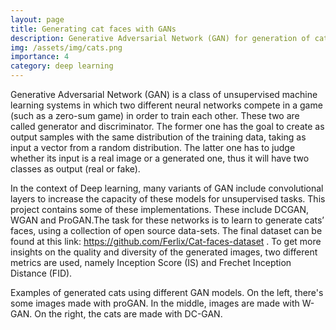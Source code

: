 ```yaml
---
layout: page
title: Generating cat faces with GANs
description: Generative Adversarial Network (GAN) for generation of cat images
img: /assets/img/cats.png
importance: 4
category: deep learning
---
```


Generative Adversarial Network (GAN) is a class of unsupervised machine learning systems in which two different neural networks compete in a game (such as a zero-sum game) in order to train each other. These two are called generator and discriminator. The former one has the goal to create as output samples with the same distribution of the training data, taking as input a vector from a random distribution. The latter one has to judge whether its input is a real image or a generated one, thus it will have two classes as output (real or fake).

In the context of Deep learning, many variants of GAN include convolutional layers to increase the capacity of these models for unsupervised tasks. This project contains some of these implementations. These include DCGAN, WGAN and ProGAN.The task for these networks is to learn to generate cats’ faces, using a collection of open source data-sets. The final dataset can be found at this link: https://github.com/Ferlix/Cat-faces-dataset . To get more insights on the quality and diversity of the generated images, two different metrics are used, namely Inception Score (IS) and Frechet Inception Distance (FID).

<div class="row">
    <div class="col-sm mt-3 mt-md-0">
        <img class="img-fluid rounded z-depth-1" src="{{ '/assets/img/cats.png' | relative_url }}" alt="" title="example image"/>
    </div>
    <div class="col-sm mt-3 mt-md-0">
        <img class="img-fluid rounded z-depth-1" src="{{ '/assets/img/wcats.png' | relative_url }}" alt="" title="example image"/>
    </div>
    <div class="col-sm mt-3 mt-md-0">
        <img class="img-fluid rounded z-depth-1" src="{{ '/assets/img/dccats.png' | relative_url }}" alt="" title="example image"/>
    </div>
</div>
<div class="caption">
    Examples of generated cats using different GAN models. On the left, there's some images made with proGAN. In the middle, images are made with W-GAN. On the right, the cats are made with DC-GAN.
</div>



